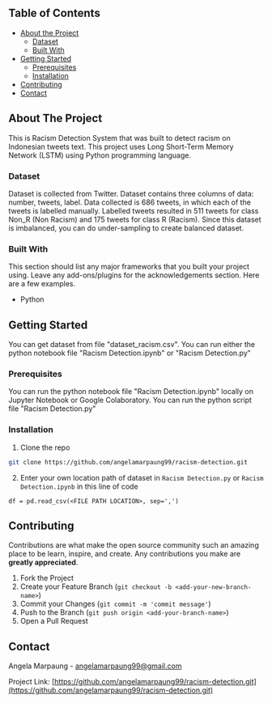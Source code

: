 <!-- TABLE OF CONTENTS -->
## Table of Contents

* [About the Project](#about-the-project)
  * [Dataset](#dataset)
  * [Built With](#built-with)
* [Getting Started](#getting-started)
  * [Prerequisites](#prerequisites)
  * [Installation](#installation)
* [Contributing](#contributing)
* [Contact](#contact)


<!-- ABOUT THE PROJECT -->
## About The Project

This is Racism Detection System that was built to detect racism on Indonesian tweets text. 
This project uses Long Short-Term Memory Network (LSTM) using Python programming language. 

### Dataset
Dataset is collected from Twitter.
Dataset contains three columns of data: number, tweets, label. 
Data collected is 686 tweets, in which each of the tweets is labelled manually. 
Labelled tweets resulted in 511 tweets for class Non_R (Non Racism)  and 175 tweets for class R (Racism). 
Since this dataset is imbalanced, you can do under-sampling to create balanced dataset.

### Built With
This section should list any major frameworks that you built your project using. Leave any add-ons/plugins for the acknowledgements section. Here are a few examples.
* Python

<!-- GETTING STARTED -->
## Getting Started

You can get dataset from file "dataset_racism.csv".
You can run either the python notebook file "Racism Detection.ipynb" or "Racism Detection.py"


### Prerequisites

You can run the python notebook file "Racism Detection.ipynb" locally on Jupyter Notebook or Google Colaboratory.
You can run the python script file "Racism Detection.py"

### Installation

1. Clone the repo
```sh
git clone https://github.com/angelamarpaung99/racism-detection.git
```
2. Enter your own location path of dataset in
`Racism Detection.py` or `Racism Detection.ipynb` in this line of code
``` 
df = pd.read_csv(<FILE PATH LOCATION>, sep=',') 
```

<!-- CONTRIBUTING -->
## Contributing

Contributions are what make the open source community such an amazing place to be learn, inspire, and create. Any contributions you make are **greatly appreciated**.

1. Fork the Project
2. Create your Feature Branch (`git checkout -b <add-your-new-branch-name>`)
3. Commit your Changes (`git commit -m 'commit message'`)
4. Push to the Branch (`git push origin <add-your-branch-name>`)
5. Open a Pull Request


<!-- CONTACT -->
## Contact

Angela Marpaung - angelamarpaung99@gmail.com

Project Link: [https://github.com/angelamarpaung99/racism-detection.git](https://github.com/angelamarpaung99/racism-detection.git)



